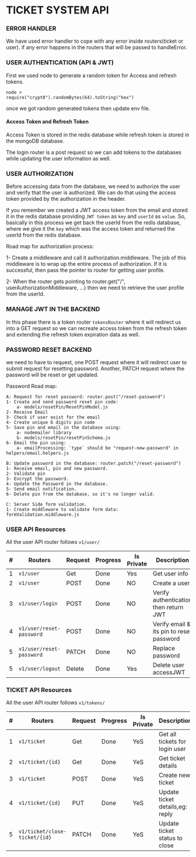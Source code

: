 # TICKET SYSTEM API

### ERROR HANDLER

We have used error handler to cope with any error inside routers(ticket or user). if any error happens in the routers that will be passed to handleError.

### USER AUTHENTICATION (API & JWT)

First we used node to generate a random token for Access and refresh tokens.

```
node >
require("crypt0").randomBytes(64).toString("hex")
```
once we got random generated tokens then update env file.

#### Access Token and Refresh Token
Access Token is stored in the redis database while refresh token is stored in the mongoDB database.

The login router is a post request so we can add tokens to the databases while updating the user information as well.

### USER AUTHORIZATION
Before accessing data from the database, we need to authorize the user and verify that the user is authorized. We can do that using the access token provided by the authorization in the header.

If you remember we created a JWT access token from the email and stored it in the redis database providing `JWT token` as `key` and `userId` as `value`. So, basically in this process we get back the userId from the redis database, where we give it the `key` which was the access token and returned the userId from the redis database. 

Road map for authorization process:

1- Create a middleware and call it authorization.middleware. The job of this middleware is to wrap up the entire process of authorization. If it is successful, then pass the pointer to router for getting user profile.

2- When the router gets pointing to router.get("/", userAuthorizationMiddleware, ...) then we need to retrieve the user profile from the userId.


### MANAGE JWT IN THE BACKEND

In this phase there is a token router `tokensRouter` where it will redirect us into a GET request so we can recreate access token from the refresh token and extending the refresh token expiration data as well.


### PASSWORD RESET BACKEND

we need to have to request, one POST request where it will redirect user to submit request for resetting password. Another, PATCH request where the password will be reset or get updated.

Password Road map:

    A: Request for reset password: router.post("/reset-password")
    1- Create and send password reset pin code:
        a- models/resetPin/ResetPinModel.js
    2- Receive Email
    3- Check if user exist for the email
    4- Create unique 6 digits pin code
    5- Save pin and email in the database using: 
        a- nodemailer library
        b- models/resetPin/resetPinSchema.js
    6- Email the pin using:
        a- emailProcessing: `type` should be "request-new-password" in helpers/email.helpers.js

    B: Update password in the database: router.patch("/reset-password")
    1- Receive email, pin and new password.
    2- Validate pin
    3- Encrypt the password.
    4- Update the Password in the database.
    5- Send email notification.
    6- Delete pin from the database, so it's no longer valid.

    C: Server Side form validation.
    1- Create middleware to validate form data: formValidation.middleware.js






### USER API Resources

All the user API router follows `v1/user/`

| #  | Routers                      | Request | Progress | Is Private | Description                             |
|----|------------------------------| --------| ---------| -----------| --------------------------------        |
| 1  | `v1/user`                    | Get     | Done     | Yes        | Get user info                           |
| 2  | `v1/user`                    | POST    | Done     | NO         | Create a user                           |
| 3  | `v1/user/login`              | POST    | Done     | NO         | Verify authentication then return JWT   |
| 4  | `v1/user/reset-password`     | POST    | Done     | NO         | Verify email & its pin to reset password|
| 5  | `v1/user/reset-password`     | PATCH   | Done     | NO         | Replace password                        |
| 5  | `v1/user/logout`             | Delete  | Done     | Yes        | Delete user accessJWT                   |




### TICKET API Resources

All the user API router follows `v1/tokens/`

| #  | Routers                      | Request | Progress | Is Private | Description                     |
|----|------------------------------| --------| ---------| -----------| --------------------------------|
| 1  | `v1/ticket`                  | Get     | Done     | YeS        | Get all tickets for login user  |
| 2  | `v1/ticket/{id}`             | Get     | Done     | YeS        | Get ticket details              |
| 3  | `v1/ticket`                  | POST    | Done     | YeS        | Create new ticket               |
| 4  | `v1/ticket/{id}`             | PUT     | Done     | YeS        | Update ticket details,eg: reply |
| 5  | `v1/ticket/close-ticket/{id}`| PATCH   | Done     | YeS        | Update ticket status to close   |

